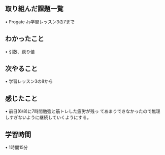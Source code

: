 ## 取り組んだ課題一覧
• Progate Js学習レッスン3の7まで

## わかったこと
• 引数、戻り値

## 次やること
• 学習レッスン3の8から

## 感じたこと
• 前日(6/8)に7時間勉強と筋トレした疲労が残っ
  てあまりできなかったので無理しすぎないように継続していくようにする。

## 学習時間
• 1時間15分
